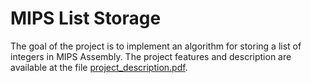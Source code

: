 # MIPS List Storage

The goal of the project is to implement an algorithm for storing a list of integers in MIPS Assembly. 
The project features and description are available at the file [project_description.pdf](project_description.pdf).
